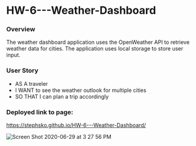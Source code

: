 # HW-6---Weather-Dashboard

### Overview
The weather dashboard application uses the OpenWeather API to retrieve weather data for cities. The application uses local storage to store user input.

### User Story
* AS A traveler
* I WANT to see the weather outlook for multiple cities
* SO THAT I can plan a trip accordingly

### Deployed link to page:
https://stephsko.github.io/HW-6---Weather-Dashboard/

![Screen Shot 2020-06-29 at 3 27 56 PM](https://user-images.githubusercontent.com/65914787/86191597-1042be80-bb0d-11ea-8d3d-70906e34b535.png)
